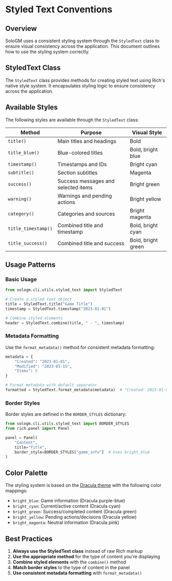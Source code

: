 # Styled Text Conventions

## Overview

SoloGM uses a consistent styling system through the `StyledText` class to ensure visual consistency across the application. This document outlines how to use the styling system correctly.

## StyledText Class

The `StyledText` class provides methods for creating styled text using Rich's native style system. It encapsulates styling logic to ensure consistency across the application.

## Available Styles

The following styles are available through the `StyledText` class:

| Method | Purpose | Visual Style |
|--------|---------|--------------|
| `title()` | Main titles and headings | Bold |
| `title_blue()` | Blue-colored titles | Bold, bright blue |
| `timestamp()` | Timestamps and IDs | Bright cyan |
| `subtitle()` | Section subtitles | Magenta |
| `success()` | Success messages and selected items | Bright green |
| `warning()` | Warnings and pending actions | Bright yellow |
| `category()` | Categories and sources | Bright magenta |
| `title_timestamp()` | Combined title and timestamp | Bold, bright cyan |
| `title_success()` | Combined title and success | Bold, bright green |

## Usage Patterns

### Basic Usage

```python
from sologm.cli.utils.styled_text import StyledText

# Create a styled text object
title = StyledText.title("Game Title")
timestamp = StyledText.timestamp("2023-01-01")

# Combine styled elements
header = StyledText.combine(title, " - ", timestamp)
```

### Metadata Formatting

Use the `format_metadata()` method for consistent metadata formatting:

```python
metadata = {
    "Created": "2023-01-01",
    "Modified": "2023-01-15",
    "Items": 5
}

# Format metadata with default separator
formatted = StyledText.format_metadata(metadata)  # "Created: 2023-01-01 • Modified: 2023-01-15 • Items: 5"
```

### Border Styles

Border styles are defined in the `BORDER_STYLES` dictionary:

```python
from sologm.cli.utils.styled_text import BORDER_STYLES
from rich.panel import Panel

panel = Panel(
    "Content",
    title="Title",
    border_style=BORDER_STYLES["game_info"]  # Uses bright_blue
)
```

## Color Palette

The styling system is based on the [Dracula theme](https://draculatheme.com/) with the following color mappings:

- `bright_blue`: Game information (Dracula purple-blue)
- `bright_cyan`: Current/active content (Dracula cyan)
- `bright_green`: Success/completed content (Dracula green)
- `bright_yellow`: Pending actions/decisions (Dracula yellow)
- `bright_magenta`: Neutral information (Dracula pink)

## Best Practices

1. **Always use the StyledText class** instead of raw Rich markup
2. **Use the appropriate method** for the type of content you're displaying
3. **Combine styled elements** with the `combine()` method
4. **Match border styles** to the type of content in the panel
5. **Use consistent metadata formatting** with `format_metadata()`

